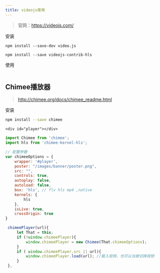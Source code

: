 ```yaml
---
title: videojs使用
---
```


> 官网：https://videojs.com/

安装

```
npm install --save-dev video.js
```



```
npm install --save videojs-contrib-hls
```

使用

```

```

## Chimee播放器

> http://chimee.org/docs/chimee_readme.html

安装

```bash
npm install --save chimee
```

```thml
<div id="player"></div>
```

```javascript
import Chimee from 'chimee';
import hls from 'chimee-kernel-hls';

// 配置参数
var chimeeOptions = {
    wrapper: '#player',
    poster: "/images/banner/poster.png",
    src: "",
    controls: true,
    autoplay: false,
    autoload: false,
    box: 'hls', // flv hls mp4 ,native
    kernels: {
        hls
    },
    isLive: true,
    crossOrigin: true
}

 chimeePlayer(url){
     let That = this;
     if (!window.chimeePlayer){
         window.chimeePlayer = new Chimee(That.chimeeOptions);
     }
     if ( window.chimeePlayer.src || url){
         window.chimeePlayer.load(url); //载入视频，也可以当做切换视频
     }
 },
```

